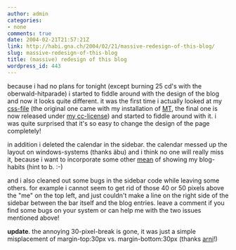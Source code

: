 ```yaml
---
author: admin
categories:
- none
comments: true
date: 2004-02-21T21:57:21Z
link: http://habi.gna.ch/2004/02/21/massive-redesign-of-this-blog/
slug: massive-redesign-of-this-blog
title: (massive) redesign of this blog
wordpress_id: 443
---
```


because i had no plans for tonight (except burning 25 cd's with the oberwald-hitparade) i started to fiddle around with the design of the blog and now it looks quite different.
it was the first time i actually looked at my [css-file](http://habi.gna.ch/blog/styles-site.css) (the original one came with my installation of [MT](http://movabletype.org/), the final one is now released under [my cc-license](http://creativecommons.org/licenses/by/1.0/)) and started to fiddle around with it. 
i was quite surprised that it's so easy to change the design of the page completely!

in addition i deleted the calendar in the sidebar. the calendar messed up the layout on windows-systems (thanks äbu) and i think no one will really miss it, because i want to incorporate some other [mean](http://www.nilesh.org/mt/blogtimes/) of showing my blog-habits (hint to b. :-)

and i also cleaned out some bugs in the sidebar code while leaving some others. for example i cannot seem to get rid of those 40 or 50 pixels above the "me" on the top left, and just couldn't make a line on the right side of the sidebar between the bar itself and the blog entries. 
leave a comment if you find some bugs on your system or can help me with the two issues mentioned above!

**update**. the annoying 30-pixel-break is gone, it was just a simple misplacement of margin-top:30px vs. margin-bottom:30px (thanks [arni](http://arnoldseefeld.com/blog/)!)
